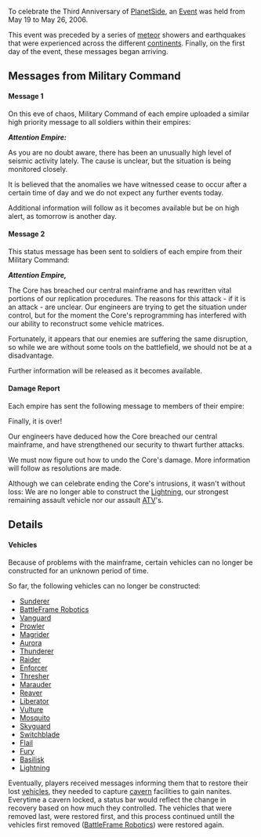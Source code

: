 To celebrate the Third Anniversary of [PlanetSide](PlanetSide.md), an
[Event](Events.md) was held from May 19 to May 26, 2006.

This event was preceded by a series of [meteor](../items/Meteor.md) showers and
earthquakes that were experienced across the different
[continents](../locations/Continent.md). Finally, on the first day of the event,
these messages began arriving.

## Messages from Military Command

#### Message 1

On this eve of chaos, Military Command of each empire uploaded a similar high
priority message to all soldiers within their empires:

**_Attention Empire:_**

As you are no doubt aware, there has been an unusually high level of seismic
activity lately. The cause is unclear, but the situation is being monitored
closely.

It is believed that the anomalies we have witnessed cease to occur after a
certain time of day and we do not expect any further events today.

Additional information will follow as it becomes available but be on high alert,
as tomorrow is another day.

#### Message 2

This status message has been sent to soldiers of each empire from their Military
Command:

**_Attention Empire,_**

The Core has breached our central mainframe and has rewritten vital portions of
our replication procedures. The reasons for this attack - if it is an attack -
are unclear. Our engineers are trying to get the situation under control, but
for the moment the Core's reprogramming has interfered with our ability to
reconstruct some vehicle matrices.

Fortunately, it appears that our enemies are suffering the same disruption, so
while we are without some tools on the battlefield, we should not be at a
disadvantage.

Further information will be released as it becomes available.

#### Damage Report

Each empire has sent the following message to members of their empire:

Finally, it is over!

Our engineers have deduced how the Core breached our central mainframe, and have
strengthened our security to thwart further attacks.

We must now figure out how to undo the Core's damage. More information will
follow as resolutions are made.

Although we can celebrate ending the Core's intrusions, it wasn't without loss:
We are no longer able to construct the [Lightning](../vehicles/Lightning.md),
our strongest remaining assault vehicle nor our assault
[ATV](../vehicles/ATV.md)'s.

## Details

#### Vehicles

Because of problems with the mainframe, certain vehicles can no longer be
constructed for an unknown period of time.

So far, the following vehicles can no longer be constructed:

- [Sunderer](../vehicles/Sunderer.md)
- [BattleFrame Robotics](../vehicles/BattleFrame_Robotics.md)
- [Vanguard](../vehicles/Vanguard.md)
- [Prowler](../vehicles/Prowler.md)
- [Magrider](../vehicles/Magrider.md)
- [Aurora](../vehicles/Aurora.md)
- [Thunderer](../vehicles/Thunderer.md)
- [Raider](../vehicles/Raider.md)
- [Enforcer](../vehicles/Enforcer.md)
- [Thresher](../vehicles/Thresher.md)
- [Marauder](../vehicles/Marauder.md)
- [Reaver](../vehicles/Reaver.md)
- [Liberator](../vehicles/Liberator.md)
- [Vulture](../vehicles/Vulture.md)
- [Mosquito](../vehicles/Mosquito.md)
- [Skyguard](../vehicles/Skyguard.md)
- [Switchblade](../items/Switchblade.md)
- [Flail](../vehicles/Flail.md)
- [Fury](../vehicles/Fury.md)
- [Basilisk](../vehicles/Basilisk.md)
- [Lightning](../vehicles/Lightning.md)

Eventually, players received messages informing them that to restore their lost
[vehicles](../vehicles/Vehicle.md), they needed to capture
[cavern](../locations/Caverns.md) facilities to gain nanites. Everytime a cavern
locked, a status bar would reflect the change in recovery based on how much they
controlled. The vehicles that were removed last, were restored first, and this
process continued untill the vehicles first removed
([BattleFrame Robotics](../vehicles/BattleFrame_Robotics.md)) were restored
again.

<!--[Category:Events](Category:Events.md)-->
